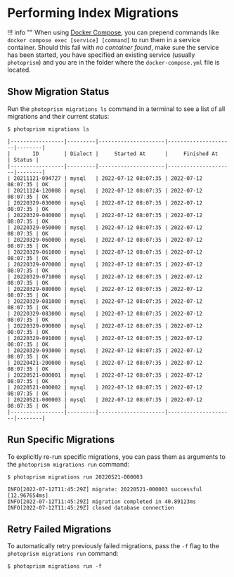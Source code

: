 # Performing Index Migrations

!!! info ""
    When using [Docker Compose](../../docker-compose.md), you can prepend commands like `docker compose exec [service] [command]` to run them in a service container.
    Should this fail with *no container found*, make sure the service has been started, you have specified an existing service (usually `photoprism`) and you are in the folder where the `docker-compose.yml` file is located.

## Show Migration Status

Run the `photoprism migrations ls` command in a terminal to see a list of all migrations and their current status:

```
$ photoprism migrations ls

|-----------------|---------|---------------------|---------------------|--------|
|       ID        | Dialect |     Started At      |     Finished At     | Status |
|-----------------|---------|---------------------|---------------------|--------|
| 20211121-094727 | mysql   | 2022-07-12 08:07:35 | 2022-07-12 08:07:35 | OK     |
| 20211124-120008 | mysql   | 2022-07-12 08:07:35 | 2022-07-12 08:07:35 | OK     |
| 20220329-030000 | mysql   | 2022-07-12 08:07:35 | 2022-07-12 08:07:35 | OK     |
| 20220329-040000 | mysql   | 2022-07-12 08:07:35 | 2022-07-12 08:07:35 | OK     |
| 20220329-050000 | mysql   | 2022-07-12 08:07:35 | 2022-07-12 08:07:35 | OK     |
| 20220329-060000 | mysql   | 2022-07-12 08:07:35 | 2022-07-12 08:07:35 | OK     |
| 20220329-061000 | mysql   | 2022-07-12 08:07:35 | 2022-07-12 08:07:35 | OK     |
| 20220329-070000 | mysql   | 2022-07-12 08:07:35 | 2022-07-12 08:07:35 | OK     |
| 20220329-071000 | mysql   | 2022-07-12 08:07:35 | 2022-07-12 08:07:35 | OK     |
| 20220329-080000 | mysql   | 2022-07-12 08:07:35 | 2022-07-12 08:07:35 | OK     |
| 20220329-081000 | mysql   | 2022-07-12 08:07:35 | 2022-07-12 08:07:35 | OK     |
| 20220329-083000 | mysql   | 2022-07-12 08:07:35 | 2022-07-12 08:07:35 | OK     |
| 20220329-090000 | mysql   | 2022-07-12 08:07:35 | 2022-07-12 08:07:35 | OK     |
| 20220329-091000 | mysql   | 2022-07-12 08:07:35 | 2022-07-12 08:07:35 | OK     |
| 20220329-093000 | mysql   | 2022-07-12 08:07:35 | 2022-07-12 08:07:35 | OK     |
| 20220421-200000 | mysql   | 2022-07-12 08:07:35 | 2022-07-12 08:07:35 | OK     |
| 20220521-000001 | mysql   | 2022-07-12 08:07:35 | 2022-07-12 08:07:35 | OK     |
| 20220521-000002 | mysql   | 2022-07-12 08:07:35 | 2022-07-12 08:07:35 | OK     |
| 20220521-000003 | mysql   | 2022-07-12 08:07:35 | 2022-07-12 08:07:35 | OK     |
|-----------------|---------|---------------------|---------------------|--------|
```

## Run Specific Migrations

To explicitly re-run specific migrations, you can pass them as arguments to the `photoprism migrations run` command:

```
$ photoprism migrations run 20220521-000003

INFO[2022-07-12T11:45:29Z] migrate: 20220521-000003 successful [12.967654ms] 
INFO[2022-07-12T11:45:29Z] migration completed in 40.89123ms            
INFO[2022-07-12T11:45:29Z] closed database connection 
```

## Retry Failed Migrations

To automatically retry previously failed migrations, pass the `-f` flag to the `photoprism migrations run` command:

```
$ photoprism migrations run -f
```
